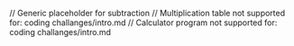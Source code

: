 // Generic placeholder for subtraction
// Multiplication table not supported for: coding challanges/intro.md
// Calculator program not supported for: coding challanges/intro.md
